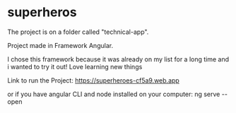 # superheros


The project is on a folder called "technical-app".

Project made in Framework Angular.

I chose this framework because it was already on my list for a long time and i wanted to try it out! Love learning new things

Link to run the Project: https://superheroes-cf5a9.web.app

or if you have angular CLI and node installed on your computer: ng serve --open
